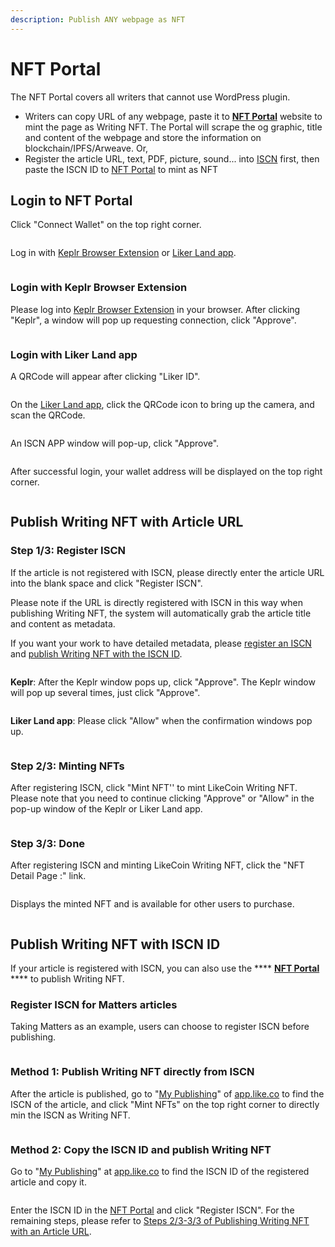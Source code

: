 ```yaml
---
description: Publish ANY webpage as NFT
---
```


# NFT Portal

The NFT Portal covers all writers that cannot use WordPress plugin.

* Writers can copy URL of any webpage, paste it to [**NFT Portal**](https://app.like.co/nft/url) website to mint the page as Writing NFT. The Portal will scrape the og graphic, title and content of the webpage and store the information on blockchain/IPFS/Arweave. Or,
* Register the article URL, text, PDF, picture, sound... into [ISCN](../decentralized-publishing/app.like.co.md) first, then paste the ISCN ID to [NFT Portal](https://app.like.co/nft/url) to mint as NFT

## Login to NFT Portal&#x20;

Click "Connect Wallet" on the top right corner.

<figure><img src="../../.gitbook/assets/NFT Portal 0.png" alt=""><figcaption></figcaption></figure>

Log in with [Keplr Browser Extension](../wallet/keplr/) or [Liker Land app](../../user-guide/liker-land/download.md).

<figure><img src="../../.gitbook/assets/NFT Portal 1.png" alt=""><figcaption></figcaption></figure>

### Login with Keplr Browser Extension

Please log into [Keplr Browser Extension](../wallet/keplr/) in your browser. After clicking "Keplr", a window will pop up requesting connection, click "Approve".

<figure><img src="../../.gitbook/assets/NFT Portal 1a.png" alt=""><figcaption></figcaption></figure>

### Login with Liker Land app

A QRCode will appear after clicking "Liker ID".

<figure><img src="../../.gitbook/assets/NFT Portal 1b.png" alt=""><figcaption></figcaption></figure>

On the [Liker Land app](../../user-guide/liker-land/download.md), click the QRCode icon to bring up the camera, and scan the QRCode.

<figure><img src="../../.gitbook/assets/NFT Portal 1c-en.png" alt=""><figcaption></figcaption></figure>

An ISCN APP window will pop-up, click "Approve".

<figure><img src="../../.gitbook/assets/NFT Portal 1d-en.png" alt=""><figcaption></figcaption></figure>

After successful login, your wallet address will be displayed on the top right corner.

<figure><img src="../../.gitbook/assets/NFT Portal 1e.png" alt=""><figcaption></figcaption></figure>

## Publish Writing NFT with Article URL

### Step 1/3: Register ISCN

If the article is not registered with ISCN, please directly enter the article URL into the blank space and click "Register ISCN".

Please note if the URL is directly registered with ISCN in this way when publishing Writing NFT, the system will automatically grab the article title and content as metadata.

If you want your work to have detailed metadata, please [register an ISCN](../decentralized-publishing/app.like.co.md) and [publish Writing NFT with the ISCN ID](nft-portal.md#publish-writing-nft-with-iscn-id).

<figure><img src="../../.gitbook/assets/NFT Portal 2.png" alt=""><figcaption></figcaption></figure>

**Keplr**: After the Keplr window pops up, click "Approve". The Keplr window will pop up several times, just click "Approve".

<figure><img src="../../.gitbook/assets/NFT Portal 3.png" alt=""><figcaption></figcaption></figure>

**Liker Land app**: Please click "Allow" when the confirmation windows pop up.

<figure><img src="../../.gitbook/assets/NFT Portal 3a-en.png" alt=""><figcaption></figcaption></figure>

### Step 2/3: Minting NFTs

After registering ISCN, click "Mint NFT'' to mint LikeCoin Writing NFT. Please note that you need to continue clicking "Approve" or "Allow" in the pop-up window of the Keplr or Liker Land app.

<figure><img src="../../.gitbook/assets/NFT Portal 4.png" alt=""><figcaption></figcaption></figure>

### Step 3/3: Done

After registering ISCN and minting LikeCoin Writing NFT, click the "NFT Detail Page :" link.

<figure><img src="../../.gitbook/assets/NFT Portal 5.png" alt=""><figcaption></figcaption></figure>

Displays the minted NFT and is available for other users to purchase.

<figure><img src="../../.gitbook/assets/NFT Portal 6.png" alt=""><figcaption></figcaption></figure>

## Publish Writing NFT with ISCN ID

If your article is registered with ISCN, you can also use the **** [**NFT Portal**](https://app.like.co/nft/url) **** to publish Writing NFT.

### Register ISCN for Matters articles

Taking Matters as an example, users can choose to register ISCN before publishing.

<figure><img src="../../.gitbook/assets/NFT Portal ISCN 1.png" alt=""><figcaption></figcaption></figure>

### Method 1: Publish Writing NFT directly from ISCN

After the article is published, go to "[My Publishing](https://app.like.co/works)" of [app.like.co](https://app.like.co/) to find the ISCN of the article, and click "Mint NFTs" on the top right corner to directly min the ISCN as Writing NFT.

<figure><img src="../../.gitbook/assets/NFT Portal ISCN 4.png" alt=""><figcaption></figcaption></figure>

### Method 2: Copy the ISCN ID and publish Writing NFT

Go to "[My Publishing](https://app.like.co/works)" at [app.like.co](https://app.like.co/) to find the ISCN ID of the registered article and copy it.

<figure><img src="../../.gitbook/assets/NFT Portal ISCN 2.png" alt=""><figcaption></figcaption></figure>

Enter the ISCN ID in the [NFT Portal](https://app.like.co/nft/url) and click "Register ISCN". For the remaining steps, please refer to [Steps 2/3-3/3 of Publishing Writing NFT with an Article URL](nft-portal.md#publish-writing-nft-with-article-url).

<figure><img src="../../.gitbook/assets/NFT Portal ISCN 3.png" alt=""><figcaption></figcaption></figure>
